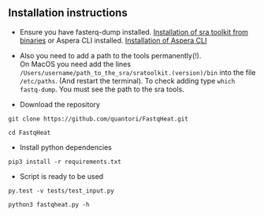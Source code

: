 ## Installation instructions
* Ensure you have fasterq-dump installed. [Installation of sra toolkit from binaries](https://github.com/ncbi/sra-tools/wiki/HowTo:-Binary-Installation) or Aspera CLI installed. [Installation of Aspera CLI](https://www.ibm.com/docs/en/aci/3.9.2?topic=aspera-command-line-interface-user-guide-linux)

* Also you need to add a path to the tools permanently(!).  
On MacOS you need add the lines `/Users/username/path_to_the_sra/sratoolkit.(version)/bin` into the file `/etc/paths`. (And restart the terminal).
To check adding type `which fastq-dump`. You must see the path to the sra tools.

* Download the repository

`git clone https://github.com/quantori/FastqHeat.git`

`cd FastqHeat`

* Install python dependencies

`pip3 install -r requirements.txt`

* Script is ready to be used

`py.test -v tests/test_input.py`

`python3 fastqheat.py -h`

